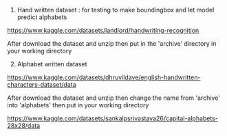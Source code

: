 1. Hand written dataset : for testing to make boundingbox and let model predict alphabets

https://www.kaggle.com/datasets/landlord/handwriting-recognition

After download the dataset and unzip then put in the 'archive' directory in your working directory

2. Alphabet written dataset

https://www.kaggle.com/datasets/dhruvildave/english-handwritten-characters-dataset/data

After download the dataset and unzip then change the name from 'archive' into 'alphabets' then put in your working directory

https://www.kaggle.com/datasets/sankalpsrivastava26/capital-alphabets-28x28/data